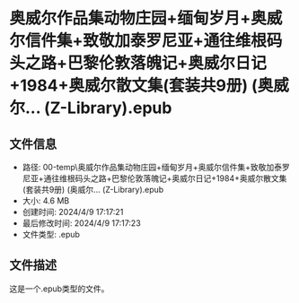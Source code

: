 ﻿# 奥威尔作品集动物庄园+缅甸岁月+奥威尔信件集+致敬加泰罗尼亚+通往维根码头之路+巴黎伦敦落魄记+奥威尔日记+1984+奥威尔散文集(套装共9册) (奥威尔... (Z-Library).epub

## 文件信息
- 路径: 00-temp\奥威尔作品集动物庄园+缅甸岁月+奥威尔信件集+致敬加泰罗尼亚+通往维根码头之路+巴黎伦敦落魄记+奥威尔日记+1984+奥威尔散文集(套装共9册) (奥威尔... (Z-Library).epub
- 大小: 4.6 MB
- 创建时间: 2024/4/9 17:17:21
- 最后修改时间: 2024/4/9 17:17:23
- 文件类型: .epub

## 文件描述
这是一个.epub类型的文件。


